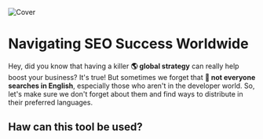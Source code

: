 ![Cover](https://cdn.jsdelivr.net/gh/inlang/monorepo@latest/inlang/source-code/globelens/assets/GlobeLens-coverV02.png)

# Navigating SEO Success Worldwide
Hey, did you know that having a killer **🌎 global strategy** can really help boost your business? It's true! But sometimes we forget that **🚫 not everyone searches in English**, especially those who aren't in the developer world. So, let's make sure we don't forget about them and find ways to distribute  in their preferred languages.

## Haw can this tool be used?
